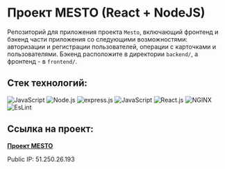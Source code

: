 # Проект MESTO (React + NodeJS)
Репозиторий для приложения проекта `Mesto`, включающий фронтенд и бэкенд части приложения со следующими возможностями: авторизации и регистрации пользователей, операции с карточками и пользователями. Бэкенд расположите в директории `backend/`, а фронтенд - в `frontend/`. 



## Стек технологий:
<img alt="JavaScript" src="https://img.shields.io/badge/JavaScript-323330?style=for-the-badge&logo=javascript&logoColor=F7DF1E" />
<img alt="Node.js" src="https://img.shields.io/badge/Node.js-339933?style=for-the-badge&logo=nodedotjs&logoColor=white" />
<img alt="express.js" src="https://img.shields.io/badge/Express.js-000000?style=for-the-badge&logo=express&logoColor=white" />
<img alt="JavaScript" src="https://img.shields.io/badge/MongoDB-%234ea94b.svg?style=for-the-badge&logo=mongodb&logoColor=white" />
<img alt="React.js" src="https://img.shields.io/badge/react-%2320232a.svg?style=for-the-badge&logo=react&logoColor=%2361DAFB"/>
<img alt="NGINX" src="https://img.shields.io/badge/nginx-%23009639.svg?style=for-the-badge&logo=nginx&logoColor=white"/>
<img alt="EsLint" src="https://img.shields.io/badge/ESLint-4B3263?style=for-the-badge&logo=eslint&logoColor=white"/>
<img alt="" src=""/>

## Ссылка на проект:
**[Проект MESTO](https://idenis.students.nomoredomains.xyz/)**

Public IP: 51.250.26.193

